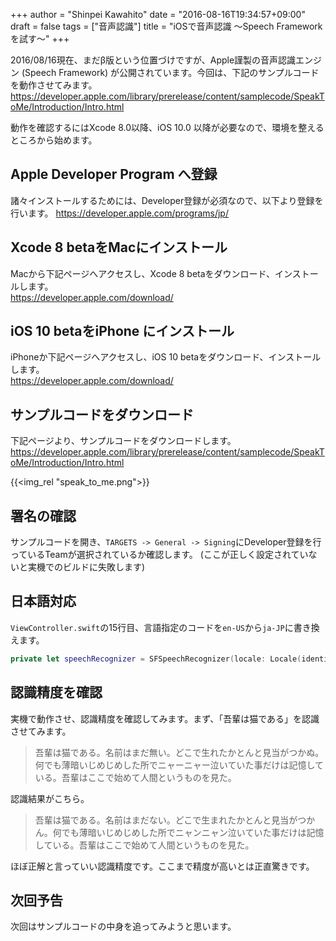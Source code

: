 +++
author = "Shinpei Kawahito"
date = "2016-08-16T19:34:57+09:00"
draft = false
tags = ["音声認識"]
title = "iOSで音声認識 〜Speech Frameworkを試す〜"
+++

2016/08/16現在、まだβ版という位置づけですが、Apple謹製の音声認識エンジン (Speech Framework) が公開されています。今回は、下記のサンプルコードを動作させてみます。
https://developer.apple.com/library/prerelease/content/samplecode/SpeakToMe/Introduction/Intro.html

動作を確認するにはXcode 8.0以降、iOS 10.0 以降が必要なので、環境を整えるところから始めます。

## Apple Developer Program へ登録
諸々インストールするためには、Developer登録が必須なので、以下より登録を行います。
https://developer.apple.com/programs/jp/

## Xcode 8 betaをMacにインストール
Macから下記ページへアクセスし、Xcode 8 betaをダウンロード、インストールします。  
https://developer.apple.com/download/

## iOS 10 betaをiPhone にインストール
iPhoneか下記ページへアクセスし、iOS 10 betaをダウンロード、インストールします。  
https://developer.apple.com/download/

## サンプルコードをダウンロード
下記ページより、サンプルコードをダウンロードします。
https://developer.apple.com/library/prerelease/content/samplecode/SpeakToMe/Introduction/Intro.html

{{<img_rel "speak_to_me.png">}}

## 署名の確認
サンプルコードを開き、```TARGETS -> General -> Signing```にDeveloper登録を行っているTeamが選択されているか確認します。
(ここが正しく設定されていないと実機でのビルドに失敗します)

## 日本語対応
``ViewController.swift``の15行目、言語指定のコードを``en-US``から``ja-JP``に書き換えます。

```swift
private let speechRecognizer = SFSpeechRecognizer(locale: Locale(identifier: "ja-JP"))!
```
## 認識精度を確認
実機で動作させ、認識精度を確認してみます。まず、「吾輩は猫である」を認識させてみます。

> 吾輩は猫である。名前はまだ無い。どこで生れたかとんと見当がつかぬ。何でも薄暗いじめじめした所でニャーニャー泣いていた事だけは記憶している。吾輩はここで始めて人間というものを見た。

認識結果がこちら。

> 吾輩は猫である。名前はまだない。どこで生まれたかとんと見当がつかん。何でも薄暗いじめじめした所でニャンニャン泣いていた事だけは記憶している。吾輩はここで始めて人間というものを見た。

ほぼ正解と言っていい認識精度です。ここまで精度が高いとは正直驚きです。

## 次回予告
次回はサンプルコードの中身を追ってみようと思います。
